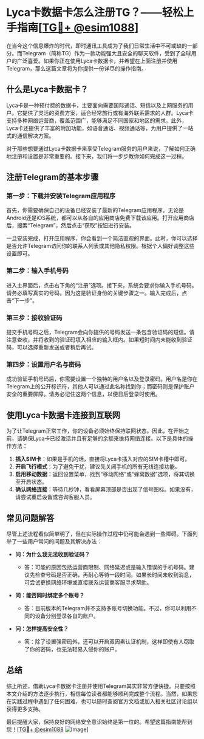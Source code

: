 # Lyca卡数据卡怎么注册TG？——轻松上手指南[[TG💪+ @esim1088](https://t.me/s/esim1088)]

在当今这个信息爆炸的时代，即时通讯工具成为了我们日常生活中不可或缺的一部分。而Telegram（简称TG）作为一款功能强大且安全的聊天软件，受到了全球用户的广泛喜爱。如果你正在使用Lyca卡数据卡，并希望在上面注册并使用Telegram，那么这篇文章将为你提供一份详尽的操作指南。

## 什么是Lyca卡数据卡？

Lyca卡是一种预付费的数据卡，主要面向需要国际通话、短信以及上网服务的用户。它提供了灵活的资费方案，适合经常旅行或有海外联系需求的人群。Lyca卡支持多种网络运营商，覆盖范围广，能够满足不同国家和地区的需求。此外，Lyca卡还提供了丰富的附加功能，如语音通话、视频通话等，为用户提供了一站式的通信解决方案。

对于那些想要通过Lyca卡数据卡来享受Telegram服务的用户来说，了解如何正确地注册和设置是非常重要的。接下来，我们将一步步教你如何完成这一过程。

## 注册Telegram的基本步骤

### 第一步：下载并安装Telegram应用程序

首先，你需要确保自己的设备已经安装了最新的Telegram应用程序。无论是Android还是iOS系统，都可以从各自的应用商店免费下载该应用。打开应用商店后，搜索“Telegram”，然后点击“获取”按钮进行安装。

一旦安装完成，打开应用程序，你会看到一个简洁直观的界面。此时，你可以选择是否允许Telegram访问你的联系人列表或其他隐私权限。根据个人偏好调整这些设置即可。

### 第二步：输入手机号码

进入主界面后，点击右下角的“注册”选项。接下来，系统会要求你输入手机号码。请务必填写真实的号码，因为这是验证身份的关键步骤之一。输入完成后，点击“下一步”。

### 第三步：接收验证码

提交手机号码之后，Telegram会向你提供的号码发送一条包含验证码的短信。请注意查收，并将收到的验证码填入相应的输入框内。如果短时间内未能收到验证码，可以选择重新发送或者稍后再试。

### 第四步：设置用户名与密码

成功验证手机号码后，你需要设置一个独特的用户名以及登录密码。用户名是你在Telegram上的公开标识符，其他人可以通过此名称找到你；而密码则是保护账户安全的重要屏障。请务必记住这两个信息，以便日后登录时使用。

## 使用Lyca卡数据卡连接到互联网

为了让Telegram正常工作，你的设备必须始终保持联网状态。因此，在开始之前，请确保Lyca卡已经激活并且有足够的余额来维持网络连接。以下是具体的操作方法：

1. **插入SIM卡**：如果是手机的话，直接将Lyca卡插入对应的SIM卡槽中即可。
2. **开启飞行模式**：为了避免干扰，建议先关闭手机的所有无线连接功能。
3. **启用移动数据**：返回设置菜单，找到“移动网络”或“蜂窝数据”选项，将其切换至开启状态。
4. **确认网络连接**：等待几秒钟，看看屏幕顶部是否出现了信号图标。如果没有，请尝试重启设备或咨询客服人员。

## 常见问题解答

尽管上述流程看似简单明了，但在实际操作过程中仍可能会遇到一些障碍。下面列举了一些用户常问的问题及其解决办法：

- **问：为什么我无法收到验证码？**
  - 答：可能的原因包括运营商限制、网络延迟或是输入错误的手机号码。建议先检查号码是否正确，再耐心等待一段时间。如果长时间未收到消息，可尝试更换网络环境或直接联系运营商客服寻求帮助。

- **问：能否同时绑定多个账号？**
  - 答：目前版本的Telegram并不支持多账号切换功能。不过，你可以利用不同的设备分别登录各自的账户。

- **问：怎样提高安全性？**
  - 答：除了设置强密码外，还可以开启双因素认证机制，这样即使有人窃取了你的密码，也无法轻易入侵你的账户。

## 总结

综上所述，借助Lyca卡数据卡注册并使用Telegram其实非常方便快捷。只要按照本文介绍的方法逐步执行，相信每位读者都能够顺利完成整个流程。当然，如果您在实践过程中遇到了任何困难，也可以随时查阅官方文档或加入相关社区讨论组以获得更多支持。

最后提醒大家，保持良好的网络安全意识始终是第一位的。希望这篇指南能帮到您！[[TG💪+ @esim1088](https://t.me/s/esim1088) ![Image](https://i.postimg.cc/4NQfJmqS/Snipaste-2025-05-13-00-14-12.png)]